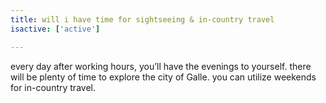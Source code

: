 ```yaml
---
title: will i have time for sightseeing & in-country travel
isactive: ['active']

---
```

every day after working hours, you’ll have the evenings to yourself. there will be plenty of time to explore the city of Galle. you can utilize weekends for in-country travel.